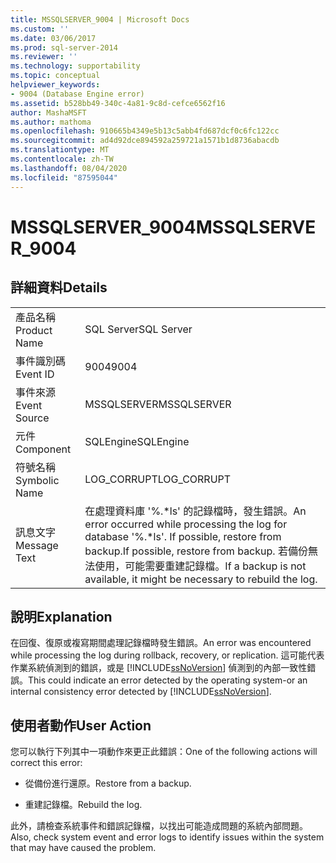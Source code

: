 ```yaml
---
title: MSSQLSERVER_9004 | Microsoft Docs
ms.custom: ''
ms.date: 03/06/2017
ms.prod: sql-server-2014
ms.reviewer: ''
ms.technology: supportability
ms.topic: conceptual
helpviewer_keywords:
- 9004 (Database Engine error)
ms.assetid: b528bb49-340c-4a81-9c8d-cefce6562f16
author: MashaMSFT
ms.author: mathoma
ms.openlocfilehash: 910665b4349e5b13c5abb4fd687dcf0c6fc122cc
ms.sourcegitcommit: ad4d92dce894592a259721a1571b1d8736abacdb
ms.translationtype: MT
ms.contentlocale: zh-TW
ms.lasthandoff: 08/04/2020
ms.locfileid: "87595044"
---
```

# <a name="mssqlserver_9004"></a><span data-ttu-id="53d4d-102">MSSQLSERVER_9004</span><span class="sxs-lookup"><span data-stu-id="53d4d-102">MSSQLSERVER_9004</span></span>
    
## <a name="details"></a><span data-ttu-id="53d4d-103">詳細資料</span><span class="sxs-lookup"><span data-stu-id="53d4d-103">Details</span></span>  
  
|||  
|-|-|  
|<span data-ttu-id="53d4d-104">產品名稱</span><span class="sxs-lookup"><span data-stu-id="53d4d-104">Product Name</span></span>|<span data-ttu-id="53d4d-105">SQL Server</span><span class="sxs-lookup"><span data-stu-id="53d4d-105">SQL Server</span></span>|  
|<span data-ttu-id="53d4d-106">事件識別碼</span><span class="sxs-lookup"><span data-stu-id="53d4d-106">Event ID</span></span>|<span data-ttu-id="53d4d-107">9004</span><span class="sxs-lookup"><span data-stu-id="53d4d-107">9004</span></span>|  
|<span data-ttu-id="53d4d-108">事件來源</span><span class="sxs-lookup"><span data-stu-id="53d4d-108">Event Source</span></span>|<span data-ttu-id="53d4d-109">MSSQLSERVER</span><span class="sxs-lookup"><span data-stu-id="53d4d-109">MSSQLSERVER</span></span>|  
|<span data-ttu-id="53d4d-110">元件</span><span class="sxs-lookup"><span data-stu-id="53d4d-110">Component</span></span>|<span data-ttu-id="53d4d-111">SQLEngine</span><span class="sxs-lookup"><span data-stu-id="53d4d-111">SQLEngine</span></span>|  
|<span data-ttu-id="53d4d-112">符號名稱</span><span class="sxs-lookup"><span data-stu-id="53d4d-112">Symbolic Name</span></span>|<span data-ttu-id="53d4d-113">LOG_CORRUPT</span><span class="sxs-lookup"><span data-stu-id="53d4d-113">LOG_CORRUPT</span></span>|  
|<span data-ttu-id="53d4d-114">訊息文字</span><span class="sxs-lookup"><span data-stu-id="53d4d-114">Message Text</span></span>|<span data-ttu-id="53d4d-115">在處理資料庫 '%.\*ls' 的記錄檔時，發生錯誤。</span><span class="sxs-lookup"><span data-stu-id="53d4d-115">An error occurred while processing the log for database '%.\*ls'.</span></span>  <span data-ttu-id="53d4d-116">If possible, restore from backup.</span><span class="sxs-lookup"><span data-stu-id="53d4d-116">If possible, restore from backup.</span></span> <span data-ttu-id="53d4d-117">若備份無法使用，可能需要重建記錄檔。</span><span class="sxs-lookup"><span data-stu-id="53d4d-117">If a backup is not available, it might be necessary to rebuild the log.</span></span>|  
  
## <a name="explanation"></a><span data-ttu-id="53d4d-118">說明</span><span class="sxs-lookup"><span data-stu-id="53d4d-118">Explanation</span></span>  
 <span data-ttu-id="53d4d-119">在回復、復原或複寫期間處理記錄檔時發生錯誤。</span><span class="sxs-lookup"><span data-stu-id="53d4d-119">An error was encountered while processing the log during rollback, recovery, or replication.</span></span> <span data-ttu-id="53d4d-120">這可能代表作業系統偵測到的錯誤，或是 [!INCLUDE[ssNoVersion](../../includes/ssnoversion-md.md)] 偵測到的內部一致性錯誤。</span><span class="sxs-lookup"><span data-stu-id="53d4d-120">This could indicate an error detected by the operating system-or an internal consistency error detected by [!INCLUDE[ssNoVersion](../../includes/ssnoversion-md.md)].</span></span>  
  
## <a name="user-action"></a><span data-ttu-id="53d4d-121">使用者動作</span><span class="sxs-lookup"><span data-stu-id="53d4d-121">User Action</span></span>  
 <span data-ttu-id="53d4d-122">您可以執行下列其中一項動作來更正此錯誤：</span><span class="sxs-lookup"><span data-stu-id="53d4d-122">One of the following actions will correct this error:</span></span>  
  
-   <span data-ttu-id="53d4d-123">從備份進行還原。</span><span class="sxs-lookup"><span data-stu-id="53d4d-123">Restore from a backup.</span></span>  
  
-   <span data-ttu-id="53d4d-124">重建記錄檔。</span><span class="sxs-lookup"><span data-stu-id="53d4d-124">Rebuild the log.</span></span>  
  
 <span data-ttu-id="53d4d-125">此外，請檢查系統事件和錯誤記錄檔，以找出可能造成問題的系統內部問題。</span><span class="sxs-lookup"><span data-stu-id="53d4d-125">Also, check system event and error logs to identify issues within the system that may have caused the problem.</span></span>  
  
  
